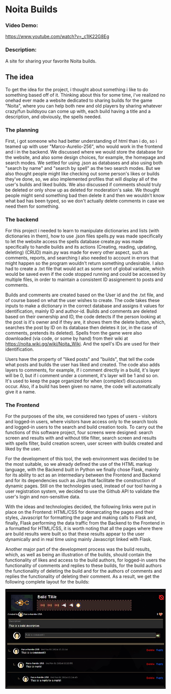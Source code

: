# Noita Builds
### Video Demo: 
https://www.youtube.com/watch?v=_c1IK22G8Eg
### Description:
A site for sharing your favorite Noita builds.
## The idea
To get the idea for the project, i thought about something i like to do something based off of it. Thinking about this for some time, i've realized no onehad ever made a website dedicated to sharing builds for the game "Noita", where you can help both new and old players by sharing whatever crazy/fun buildsyou can come up with, each build having a title and a description, and obviously, the spells needed.

### The planning
First, i got someone who had better understanding of html than i do, so i teamed up with user "Marco-Aurelio-256", who would work in the frontend and i in the backend. We discussed where we would store the database for the website, and also some design choices, for example, the homepage and search modes. We settled for using .json as databases and also using both "search by name" and "search by spell" as the two search modes. But we also thought people might like checking out some person's likes or builds they've done, so, we also implemented profiles that will display all of the user's builds and liked builds.
We also discussed if comments should truly be deleted or only show up as deleted for moderation's sake. We thought people might send something bad then delete it and then we wouldn't know what bad has been typed, so we don't actually delete comments in case we need them for something.

### The backend
For this project i needed to learn to manipulate dictionaries and lists (with dictionaries in them), how to use .json files
spells.py was made specifically to let the website access the spells database
create.py was made specifically to handle builds and its actions (Creating, reading, updating, deleting) (CRUD)
main.py was made for every other aspect, such as comments, reports, and searching
I also needed to account in errors that might happen so the program wouldn't return something undesirable. I also had to create a .txt file that would act as some sort of global variable, which would be saved even if the code stopped running and could be accessed by multiple files, in order to maintain a consistent ID assignement to posts and comments.

Builds and comments are created based on the User id and the .txt file, and of course based on what the user wishes to create. The code takes these inputs to make a dictionary in the correct database and assigns it values for identification, mainly ID and author-id.
Builds and comments are deleted based on their ownership and ID, the code detects if the person looking at the post is it's owner and if they are, it shows them the delete button, which, searches the post by ID on its database then deletes it (or, in the case of comments, pretends its deleted).
Spells from the game were also downloaded (via code, or some by hand) from their wiki at https://noita.wiki.gg/wiki/Noita_Wiki. And the spell's IDs are used for their identification.

Users have the property of "liked posts" and "builds", that tell the code what posts and builds the user has liked and created.
The code also adds layers to comments, for example, if i comment directly in a build, it's layer will be 0, but if i comment under a comment, it's layer will be 1 and so on. It's used to keep the page organized for when (complex!) discussions occur.
Also, if a build has been given no name, the code will automatically give it a name.

### The Frontend
For the purposes of the site, we considered two types of users - visitors and logged-in users, where visitors have access only to the search tools and logged-in users to the search and build creation tools. To carry out the functions of this software project, four screens were designed: search screen and results with and without title filter, search screen and results with spells filter, build creation screen, user screen with builds created and liked by the user.

For the development of this tool, the web environment was decided to be the most suitable, so we already defined the use of the HTML markup language, with the Backend built in Python we finally chose Flask, mainly for its ability to act as an intermediary between the Frontend and Backend and for its dependencies such as Jinja that facilitate the construction of dynamic pages. Still on the technologies used, instead of our tool having a user registration system, we decided to use the Github API to validate the user's login and non-sensitive data. 

With the ideas and technologies decided, the following links were put in place on the Frontend: HTML/CSS for demarcating the pages and their styles, Javascript for formatting the page and making calls to Flask and, finally, Flask performing the data traffic from the Backend to the Frontend in a formatted for HTML/CSS, it is worth noting that all the pages where there are build results were built so that these results appear to the user dynamically and in real time using mainly Javascript linked with Flask.

Another major part of the development process was the build results, which, as well as being an illustration of the builds, should contain the functionality of likes and access to the build authors, for logged-in users the functionality of comments and replies to these builds, for the build authors the functionality of deleting the build and for the authors of comments and replies the functionality of deleting their comment. As a result, we get the following complete layout for the builds:


![Alt text](/static/example_1.jpg?raw=true "Ilustration of a build's layout")
